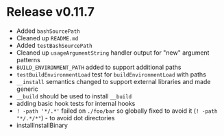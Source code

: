 # Release v0.11.7

- Added `bashSourcePath`
- Cleaned up `README.md`
- Added `testBashSourcePath`
- Cleaned up `usageArgumentString` handler output for "new" argument patterns
- `BUILD_ENVIRONMENT_PATH` added to support additional paths
- `testBuildEnvironmentLoad` test for `buildEnvironmentLoad` with paths
- `__install` semantics changed to support external libraries and made generic
- `__build` should be used to install `__build`
- adding basic hook tests for internal hooks
- `! -path '*/.*'` failed on `./foo/bar` so globally fixed to avoid it (`! -path "*/.*/*"`) - to avoid dot directories 
- installInstallBinary
